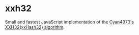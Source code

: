 # xxh32

Small and fastest JavaScript implementation of the [Cyan4973's XXH32(xxHash32) algorithm](https://github.com/Cyan4973/xxHash).
